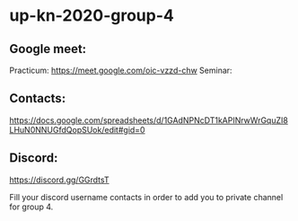 # up-kn-2020-group-4

## Google meet:

Practicum: https://meet.google.com/oic-vzzd-chw
Seminar: 

## Contacts:

https://docs.google.com/spreadsheets/d/1GAdNPNcDT1kAPINrwWrGquZI8LHuN0NNUGfdQopSUok/edit#gid=0

## Discord:

https://discord.gg/GGrdtsT

Fill your discord username contacts in order to add you to private channel for group 4.
